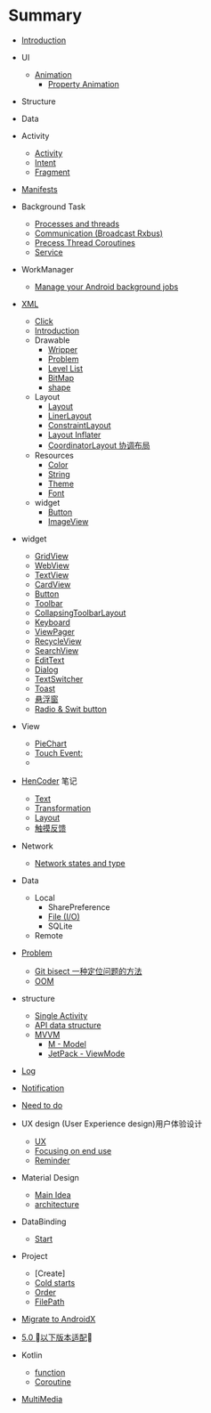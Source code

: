 # Summary

* [Introduction](README.md)
* UI
  * [Animation](ui/animation/README.md)
    * [Property Animation](ui/animation/property_animation.md)
* Structure
* Data
* Activity
  * [Activity](./activity/activity.md)
  * [Intent](./activity/intent.md)
  * [Fragment](./activity/fragment.md)
* [Manifests](manitests/README.md)
* Background Task
  * [Processes and threads](./background/processes_and_threads.md)
  * [Communication (Broadcast Rxbus)](./background/communication.md)
  * [Precess Thread Coroutines](./background/process_thread_coroutine.md)
  * [Service](./background/service.md)
* WorkManager
  * [Manage your Android background jobs](background/workmanager.md)
* [XML](xml.md)
  * [Click](./xml/click.md)
  * [Introduction](./xml/introduction.md)
  * Drawable
    * [Wripper](./xml/drawable/wripper.md)
    * [Problem](./xml/drawable/problem.md)
    * [Level List](./xml/drawable/level-list.md)
    * [BitMap](./xml/drawable/bitmap.md)
    * [shape](xml/drawable/shape.md)
  * Layout
    * [Layout](./xml/layout/layout.md)
    * [LinerLayout](./xml/layout/linear_layout.md)
    * [ConstraintLayout](./xml/layout/constraint_layout.md)
    * [Layout Inflater](./xml/layout/layout_inflater.md)
    * [CoordinatorLayout 协调布局](./xml/layout/coordinator_layout.md)
  * Resources
    * [Color](./xml/res/color.md)
    * [String](./xml/res/string.md)
    * [Theme](./xml/res/style.md)
    * [Font](./xml/res/font.md)
  * widget
    * [Button](./xml/button.md)
    * [ImageView](xml/ImageView.md)
* widget
  * [GridView](./widget/gridview.md)
  * [WebView](./widget/webview.md)
  * [TextView](./widget/textview.md)
  * [CardView](./widget/CardView.md)
  * [Button](./widget/Button.md)
  * [Toolbar](./widget/Toolbar.md)
  * [CollapsingToolbarLayout](./widget/CollapsingToolbarLayout.md)
  * [Keyboard](./widget/keyboard.md)
  * [ViewPager](./widget/viewpager.md)
  * [RecycleView](./widget/recycleview.md)
  * [SearchView](widget/searchview.md)
  * [EditText](widget/edittext.md)
  * [Dialog](widget/dialog.md)
  * [TextSwitcher](widget/TextSwitcher.md)
  * [Toast](widget/toast.md)
  * [悬浮窗](widget/float_window.md)
  * [Radio & Swit button](widget/radio_and_switch.md)

* View
  * [PieChart](./view/pie_chart.md)
  * [Touch Event:](./view/touch_event.md)
  *
* [HenCoder](https://hencoder.com) 笔记
  * [Text](hencoder/drawtext.md)
  * [Transformation](hencoder/transformation.md)
  * [Layout](./hencoder/layout.md)
  * [触摸反馈](./hencoder/touch_event.md)
* Network
  * [Network states and type](./network/state_and_type.md)
* Data
  * Local
    * SharePreference
    * [File (I/O)](data/local/file/IO.md)
    * SQLite
  * Remote

* [Problem](problem./problem.md)
  * [Git bisect 一种定位问题的方法](problem/find_by_bisect.md)
  * [OOM](problem/oom.md)
* structure
  * [Single Activity](./structure/single_activity.md)
  * [API data structure](./structure/data_structure.md)
  * [MVVM](structure/mvvm/README.md)
    * [M - Model](structure/mvvm/model.md)
    * [JetPack - ViewMode](structure/mvvm/view_model.md)

* [Log](./log.md)
* [Notification](./notification.md)
* [Need to do](./need_to.do.md)
* UX design (User Experience design)用户体验设计
  * [UX](./UX/UX.md)
  * [Focusing on end use](./UX/user_centric_design.md)
  * [Reminder](UX/reminder.md)
* Material Design
  * [Main Idea](./material_design/main_idea.md)
  * [architecture](./material_design/architecture.md)
* DataBinding
  * [Start](./databinding/start.md)
* Project
  * [Create]
  * [Cold starts](project/cold_start.md)
  * [Order](./project/order.md)
  * [FilePath](project/file_path.md)
* [Migrate to AndroidX](./migrate2androidx.md)
* [5.0 以下版本适配](adaptation_below5.md)
* Kotlin
  * [function](kotlin/function.md)
  * [Coroutine](kotlin/coroutine/README.md)
* [MultiMedia](media/README.md)

  

